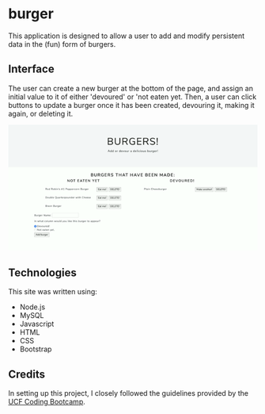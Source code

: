 # burger

This application is designed to allow a user to add and modify persistent data in the (fun) form of burgers.

## Interface
The user can create a new burger at the bottom of the page, and assign an initial value to it of either 'devoured' or 'not eaten yet. Then, a user can click buttons to update a burger once it has been created, devouring it, making it again, or deleting it.


![Burger](Public/assets/images/BurgerApp.gif "UI for Burger App")

## Technologies
This site was written using:
* Node.js
* MySQL
* Javascript
* HTML
* CSS
* Bootstrap

## Credits
In setting up this project, I closely followed the guidelines provided by the [UCF Coding Bootcamp](https://github.com/UCF-Coding-Boot-Camp/UCF-ORL-FSF-FT-11-2019-U-C).